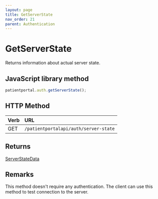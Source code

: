 ```yaml
---
layout: page
title: GetServerState
nav_order: 21
parent: Authentication
---
```


# GetServerState

Returns information about actual server state.

## JavaScript library method

```javascript
patientportal.auth.getServerState();
```

## HTTP Method

| Verb | URL                                               |
|:-----|:--------------------------------------------------|
| GET | `/patientportalapi/auth/server-state` |

## Returns

[ServerStateData](../objects-and-data-types/serverstatedata)

## Remarks

This method doesn't require any authentication. The client can use this method to test connection to the server.
